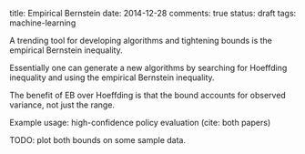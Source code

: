 title: Empirical Bernstein
date: 2014-12-28
comments: true
status: draft
tags: machine-learning

A trending tool for developing algorithms and tightening bounds is the empirical
Bernstein inequality.

Essentially one can generate a new algorithms by searching for Hoeffding
inequality and using the empirical Bernstein inequality.

The benefit of EB over Hoeffding is that the bound accounts for observed
variance, not just the range.

Example usage: high-confidence policy evaluation (cite: both papers)

TODO: plot both bounds on some sample data.
